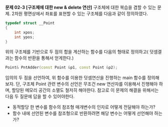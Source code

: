 **문제 02-3 [구조체에 대한 new & delete 연산]**
구조체에 대한 복습을 겸할 수 있는 문제. 2차원 평면상에서 좌표를 표현할 수 있는 구조체를 다음과 같이 정의하였다.
``` C++
typedef struct __Point
{
    int xpos;
    int ypos;
}
```
위의 구조체를 기반으로 두 점의 합을 계산하는 함수를 다음의 형태로 정의하고( 덧셈결과는 함수의 반환을 통해서 얻게한다.)
``` C++
Point& PntAdder(const Point &p1, const Point &p2);
```

임의의 두 점을 선언하여, 위 함수를 이용한 덧셈연산을 진행하는 main 함수를 정의해보자. 단, 구조체 Point 관련 변수의 선언은 무조건 new 연산자를 이용해서 진행해야 하며, 할당된 메모리 공간의 소멸도 철저히 해야한다. 참고로 이 문제의 해결을 위해서는 다음 두 질문에 답을 할 수 있어야한다.
* 동적할당 한 변수를 함수의 참조형 매개변수의 인자로 어떻게 전달해야 하는가?
* 함수 내에 선언된 변수를 참조형으로 반환하려면 해당 변수는 어떻게 선언해야 하는가?